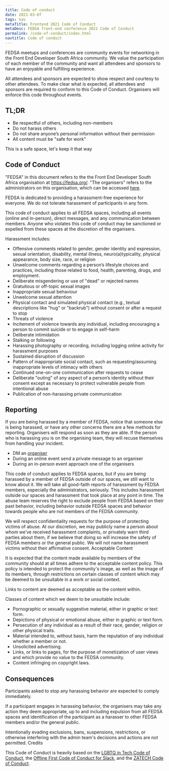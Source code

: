 ```yaml
---
title: Code of conduct
date: 2021-03-07
tags: nav
metaTitle: Frontend 2021 Code of Conduct
metaDesc: FEDSA front-end conference 2021 Code of Conduct
permalink: /code-of-conduct/index.html
navtitle: Code of conduct
---
```



FEDSA meetups and conferences are community events for networking in the Front End Developer South Africa community. We value the participation of each member of the community and want all attendees and sponsors to have an enjoyable and fulfilling experience. 

All attendees and sponsors are expected to show respect and courtesy to other attendees. To make clear what is expected, all attendees and sponsors are required to conform to this Code of Conduct. Organisers will enforce this code throughout events.

## TL;DR

- Be respectful of others, including non-members
- Do not harass others
- Do not share anyone’s personal information without their permission
- All content must be "safe for work"

This is a safe space, let's keep it that way

## Code of Conduct

"FEDSA" in this document refers to the the Front End Developer South Africa organisation at https://fedsa.org/. "The organisers" refers to the administrators on this organisation, which can be accessed [here](https://www.meetup.com/fedsa-community/members/?op=leaders).

FEDSA is dedicated to providing a harassment-free experience for everyone. We do not tolerate harassment of participants in any form.

This code of conduct applies to all FEDSA spaces, including all events (online and in-person), direct messages, and any communication between members. Anyone who violates this code of conduct may be sanctioned or expelled from these spaces at the discretion of the organisers.

Harassment includes:

- Offensive comments related to gender, gender identity and expression, sexual orientation, disability, mental illness, neuro(a)typicality, physical appearance, body size, race, or religion
- Unwelcome comments regarding a person’s lifestyle choices and practices, including those related to food, health, parenting, drugs, and employment.
- Deliberate misgendering or use of "dead" or rejected names
- Gratuitous or off-topic sexual images
- Inappropriate sexual behaviour
- Unwelcome sexual attention
- Physical contact and simulated physical contact (e.g., textual descriptions like "hug" or "backrub") without consent or after a request to stop
- Threats of violence
- Incitement of violence towards any individual, including encouraging a person to commit suicide or to engage in self-harm
- Deliberate intimidation
- Stalking or following
- Harassing photography or recording, including logging online activity for harassment purposes
- Sustained disruption of discussion
- Pattern of inappropriate social contact, such as requesting/assuming inappropriate levels of intimacy with others
- Continued one-on-one communication after requests to cease
- Deliberate "outing" of any aspect of a person’s identity without their consent except as necessary to protect vulnerable people from intentional abuse
- Publication of non-harassing private communication

## Reporting

If you are being harassed by a member of FEDSA, notice that someone else is being harassed, or have any other concerns there are a few methods for reporting. Organisers will respond as soon as they are able. If the person who is harassing you is on the organising team, they will recuse themselves from handling your incident.

- DM an [organiser](https://www.meetup.com/fedsa-community/members/?op=leaders)
- During an online event send a private message to an organiser
- During an in-person event approach one of the organisers

This code of conduct applies to FEDSA spaces, but if you are being harassed by a member of FEDSA outside of our spaces, we still want to know about it. We will take all good-faith reports of harassment by FEDSA members, especially the administrators, seriously. This includes harassment outside our spaces and harassment that took place at any point in time. The abuse team reserves the right to exclude people from FEDSA based on their past behavior, including behavior outside FEDSA spaces and behavior towards people who are not members of the FEDSA community.

We will respect confidentiality requests for the purpose of protecting victims of abuse. At our discretion, we may publicly name a person about whom we’ve received harassment complaints, or privately warn third parties about them, if we believe that doing so will increase the safety of FEDSA members or the general public. We will not name harassment victims without their affirmative consent.
Acceptable Content

It is expected that the content made available by members of the community should at all times adhere to the acceptable content policy. This policy is intended to protect the community's image, as well as the image of its members, through restrictions on certain classes of content which may be deemed to be unsuitable in a work or social context.

Links to content are deemed as acceptable as the content within.

Classes of content which we deem to be unsuitable include:

- Pornographic or sexually suggestive material, either in graphic or text form.
- Depictions of physical or emotional abuse, either in graphic or text form.
- Persecution of any individual as a result of their race, gender, religion or other physical traits.
- Material intended to, without basis, harm the reputation of any individual whether a member or not.
- Unsolicited advertising.
- Links, or links to pages, for the purpose of monetization of user views and which provide no value to the FEDSA community.
- Content infringing on copyright laws.

## Consequences

Participants asked to stop any harassing behavior are expected to comply immediately.

If a participant engages in harassing behavior, the organisers may take any action they deem appropriate, up to and including expulsion from all FEDSA spaces and identification of the participant as a harasser to other FEDSA members and/or the general public.

Intentionally evading exclusions, bans, suspensions, restrictions, or otherwise interfering with the admin team's decisions and actions are not permitted.
Credits

This Code of Conduct is heavily based on the [LGBTQ in Tech Code of Conduct](http://lgbtq.technology/coc.html), the [Offline First Code of Conduct for Slack](http://offlinefirst.org/code-of-conduct/), and the [ZATECH Code of Conduct](https://github.com/zatech/code-of-conduct).
